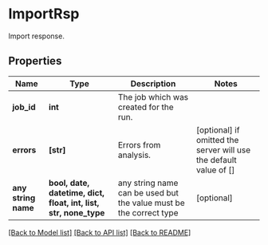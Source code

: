 # ImportRsp

Import response. 

## Properties
Name | Type | Description | Notes
------------ | ------------- | ------------- | -------------
**job_id** | **int** | The job which was created for the run. | 
**errors** | **[str]** | Errors from analysis. | [optional]  if omitted the server will use the default value of []
**any string name** | **bool, date, datetime, dict, float, int, list, str, none_type** | any string name can be used but the value must be the correct type | [optional]

[[Back to Model list]](../README.md#documentation-for-models) [[Back to API list]](../README.md#documentation-for-api-endpoints) [[Back to README]](../README.md)


